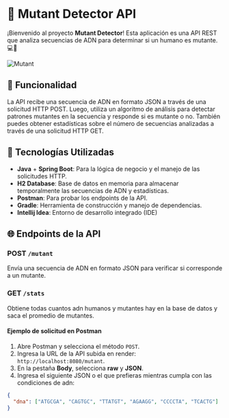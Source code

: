 # 🧬 Mutant Detector API

¡Bienvenido al proyecto **Mutant Detector**! Esta aplicación es una API REST que analiza secuencias de ADN para determinar si un humano es mutante. 💻🔬


![Mutant](https://github.com/user-attachments/assets/634d7188-629c-4993-b035-a6ad9d41e273)


## 📜 Funcionalidad

La API recibe una secuencia de ADN en formato JSON a través de una solicitud HTTP POST. Luego, utiliza un algoritmo de análisis para detectar patrones mutantes en la secuencia y responde si es mutante o no. También puedes obtener estadísticas sobre el número de secuencias analizadas a través de una solicitud HTTP GET.

## 🚀 Tecnologías Utilizadas

- **Java** + **Spring Boot**: Para la lógica de negocio y el manejo de las solicitudes HTTP.
- **H2 Database**: Base de datos en memoria para almacenar temporalmente las secuencias de ADN y estadísticas.
- **Postman**: Para probar los endpoints de la API.
- **Gradle**: Herramienta de construcción y manejo de dependencias.
- **Intellij Idea**: Entorno de desarrollo integrado (IDE)

## 🌐 Endpoints de la API

### POST `/mutant`

Envía una secuencia de ADN en formato JSON para verificar si corresponde a un mutante. 

### GET `/stats`

Obtiene todas cuantos adn humanos y mutantes hay en la base de datos y saca el promedio de mutantes.

#### Ejemplo de solicitud en Postman

1. Abre Postman y selecciona el método `POST`.
2. Ingresa la URL de la API subida en render: `http://localhost:8080/mutant`.
3. En la pestaña **Body**, selecciona **raw** y **JSON**.
4. Ingresa el siguiente JSON o el que prefieras mientras cumpla con las condiciones de adn:

```json
{
  "dna": ["ATGCGA", "CAGTGC", "TTATGT", "AGAAGG", "CCCCTA", "TCACTG"]
}
